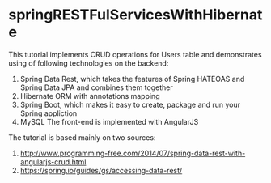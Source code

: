 # springRESTFulServicesWithHibernate
This tutorial implements CRUD operations for Users table and demonstrates using of following technologies on the backend:
1. Spring Data Rest, which takes the features of Spring HATEOAS and Spring Data JPA and combines them together
2. Hibernate ORM with annotations mapping 
3. Spring Boot, which makes it easy to create, package and run your Spring appliction
4. MySQL
The front-end is implemented with AngularJS

The tutorial is based mainly on two sources:
1. http://www.programming-free.com/2014/07/spring-data-rest-with-angularjs-crud.html
2. https://spring.io/guides/gs/accessing-data-rest/


